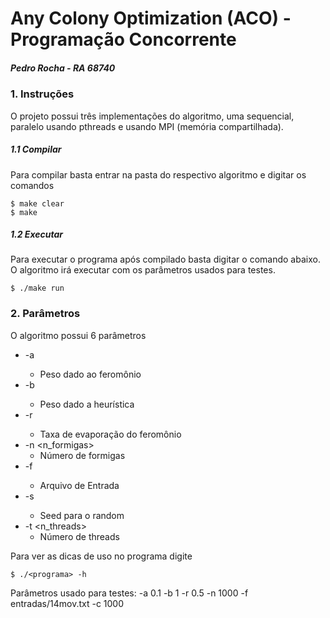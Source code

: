 # Any Colony Optimization (ACO) - Programação Concorrente

##### Pedro Rocha - RA 68740

### 1. Instruções
O projeto possui três implementações do algoritmo, uma sequencial, paralelo usando pthreads e usando MPI (memória compartilhada). 
##### 1.1 Compilar
Para compilar basta entrar na pasta do respectivo algoritmo e digitar os comandos 
```
$ make clear
$ make
```
##### 1.2 Executar
Para executar o programa após compilado basta digitar o comando abaixo. O algoritmo irá executar com os parâmetros usados para testes.
```
$ ./make run
```
### 2. Parâmetros
O algoritmo possui 6 parâmetros
- -a <alfa>
   * Peso dado ao feromônio
- -b <beta>
   * Peso dado a heurística
- -r <rho>
   * Taxa de evaporação do feromônio
- -n <n_formigas>
   * Número de formigas
- -f <arquivo>
   * Arquivo de Entrada
- -s <seed>
   * Seed para o random
- -t <n_threads>
   * Número de threads

Para ver as dicas de uso no programa digite
```
$ ./<programa> -h
```
Parâmetros usado para testes: -a 0.1 -b 1 -r 0.5 -n 1000 -f entradas/14mov.txt -c 1000

